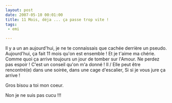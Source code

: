 ```yaml
---
layout: post
date: 2007-05-10 00:01:00
title: 11 Mois, déja ... ça passe trop vite !
tags:
 - emi

---
```


Il y a un an aujourd'hui, je ne te connaissais que cachée derrière un pseudo. Aujourd'hui, ça fait 11 mois qu'on est ensemble ! Et je t'aime ma chérie. Comme quoi ça arrive toujours un jour de tomber sur l'Amour. Ne perdez pas espoir ! C'est un conseil qu'on m'a donné ! Il / Elle peut être rencontré(e) dans une soirée, dans une cage d'escalier, Si si je vous jure ça arrive !

Gros bisou a toi mon coeur.  

Non je ne suis pas cucu !!!
